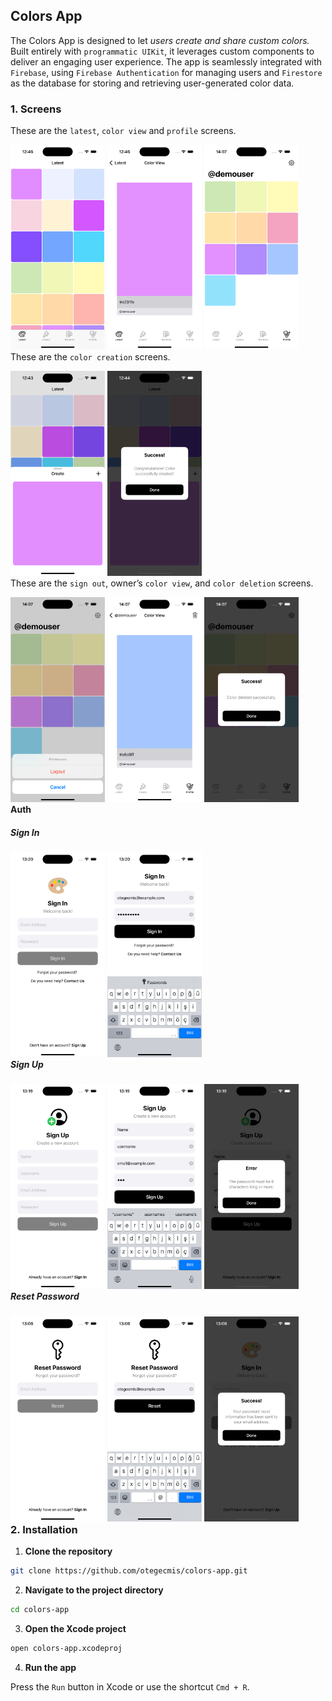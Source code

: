 ## Colors App

The Colors App is designed to let _users create and share custom colors._ Built entirely with `programmatic UIKit`, it leverages custom components to deliver an engaging user experience. The app is seamlessly integrated with `Firebase`, using `Firebase Authentication` for managing users and `Firestore` as the database for storing and retrieving user-generated color data.

### 1. Screens

These are the `latest`, `color view` and `profile` screens.

<div style="float: left;">
    <img src="assets/light-mode/1.png" style="width: 30%;" />
    <img src="assets/light-mode/2.png" style="width: 30%;" />
    <img src="assets/light-mode/3.png" style="width: 30%;" />
</div>

These are the `color creation` screens.

<div style="float: left;">
    <img src="assets/light-mode/create-color/1.png" style="width: 30%;" />
    <img src="assets/light-mode/create-color/2.png" style="width: 30%;" />
</div>

These are the `sign out`, owner’s `color view`, and `color deletion` screens.

<div style="float: left;">
    <img src="assets/light-mode/4.png" style="width: 30%;" />
    <img src="assets/light-mode/5.png" style="width: 30%;" />
    <img src="assets/light-mode/6.png" style="width: 30%;" />
</div>

#### Auth

##### Sign In

<div style="float: left;">
    <img src="assets/light-mode/auth/sign-in/1.png" style="width: 30%;" />
    <img src="assets/light-mode/auth/sign-in/2.png" style="width: 30%;" /> 
</div>

##### Sign Up

<div style="float: left;">
    <img src="assets/light-mode/auth/sign-up/1.png" style="width: 30%;" />
    <img src="assets/light-mode/auth/sign-up/2.png" style="width: 30%;" />
    <img src="assets/light-mode/auth/sign-up/3.png" style="width: 30%;" />  
</div>

##### Reset Password

<div style="float: left;">
    <img src="assets/light-mode/auth/reset-password/1.png" style="width: 30%;" />
    <img src="assets/light-mode/auth/reset-password/2.png" style="width: 30%;" />
    <img src="assets/light-mode/auth/reset-password/3.png" style="width: 30%;" />  
</div>

### 2. Installation

1. **Clone the repository**

```sh
git clone https://github.com/otegecmis/colors-app.git
```

2. **Navigate to the project directory**

```sh
cd colors-app
```

3. **Open the Xcode project**

```sh
open colors-app.xcodeproj
```

4. **Run the app**

Press the `Run` button in Xcode or use the shortcut `Cmd + R`.
